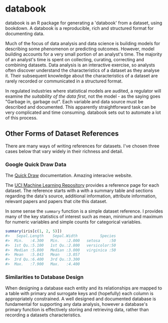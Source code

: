 # databook

databook is an R package for generating a 'databook' from a dataset, using bookdown. A databook is a reproducible, rich and structured format for documenting data. 

Much of the focus of data analysis and data science is building models for describing some phenomenon or predicting outcomes. However, model building accounts for a very small portion of an analyst's time. The majority of an analyst's time is spent on collecting, curating, correcting and combining datasets. Data analysis is an interactive exercise, so analysts often discover  understand the characteristics of a dataset as they analyse it. Their subsequent knowledge about the characteristics of a dataset are rarely recorded or communicated in a structured format. 

In regulated industries where statistical models are audited, a regulator will examine *the suitability of the data first*, not the model - as the saying goes "Garbage in, garbage out". Each variable and data source must be described and documented. This apparently straightforward task can be very complicated and time consuming. databook sets out to automate a lot of this process. 

## Other Forms of Dataset References 

There are many ways of writing references for datasets. I've chosen three cases below that vary widely in their richness and detail. 

### Google Quick Draw Data

The [Quick Draw](https://quickdraw.withgoogle.com/data) documentation. Amazing interacive website.

The [UCI Machine Learning Repository](https://archive.ics.uci.edu/ml/datasets/statlog+(german+credit+data)) provides a reference page for each dataset. The reference starts with a with a summary table and sections regarding the data's source, additional information, attribute information, relevant papers and papers that cite this dataset. 

In some sense the `summary` function is a simple dataset reference. I provides many of the key statistics of interest such as mean, minimum and maximum for numeric variables and simple counts for categorical variables. 

``` r
summary(iris[c(1, 2, 5)])
#>   Sepal.Length    Sepal.Width          Species  
#>  Min.   :4.300   Min.   :2.000   setosa    :50  
#>  1st Qu.:5.100   1st Qu.:2.800   versicolor:50  
#>  Median :5.800   Median :3.000   virginica :50  
#>  Mean   :5.843   Mean   :3.057                  
#>  3rd Qu.:6.400   3rd Qu.:3.300                  
#>  Max.   :7.900   Max.   :4.400
```

### Similarities to Database Design

When designing a database each entity and its relationships are mapped to a table with primary and surrogate keys and (hopefully) each column is appropriately constrained. A well designed and documented database is fundamental for supporting any data analysis, however a database's primary function is effectively storing and retrieving data, rather than recording a datasets characteristics. 

